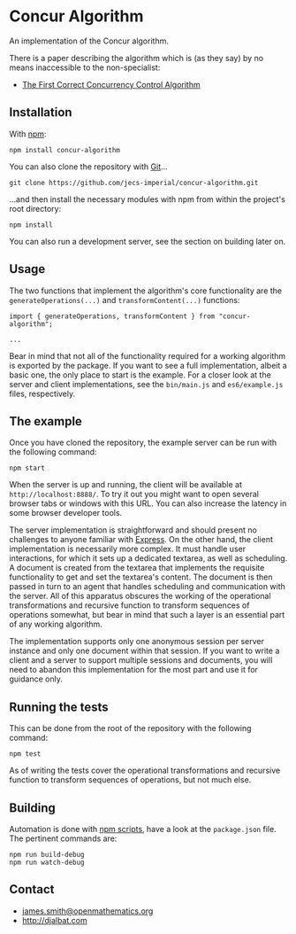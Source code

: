 # Concur Algorithm

An implementation of the Concur algorithm.

There is a paper describing the algorithm which is (as they say) by no means inaccessible to the non-specialist:

* [The First Correct Concurrency Control Algorithm](http://djalbat.com/TFCCCA.pdf)

## Installation

With [npm](https://www.npmjs.com/):

    npm install concur-algorithm

You can also clone the repository with [Git](https://git-scm.com/)...

    git clone https://github.com/jecs-imperial/concur-algorithm.git

...and then install the necessary modules with npm from within the project's root directory:

    npm install

You can also run a development server, see the section on building later on.

## Usage

The two functions that implement the algorithm's core functionality are the `generateOperations(...)` and `transformContent(...)` functions:

```
import { generateOperations, transformContent } from "concur-algorithm";

...
```

Bear in mind that not all of the functionality required for a working algorithm is exported by the package. If you want to see a full implementation, albeit a basic one, the only place to start is the example. For a closer look at the server and client implementations, see the `bin/main.js` and `es6/example.js` files, respectively.

## The example

Once you have cloned the repository, the example server can be run with the following command:

    npm start

When the server is up and running, the client will be available at `http://localhost:8888/`. To try it out you might want to open several browser tabs or windows with this URL. You can also increase the latency in some browser developer tools.

The server implementation is straightforward and should present no challenges to anyone familiar with [Express](https://expressjs.com/). On the other hand, the client implementation is necessarily more complex. It must handle user interactions, for which it sets up a dedicated textarea, as well as scheduling. A document is created from the textarea that implements the requisite functionality to get and set the textarea's content. The document is then passed in turn to an agent that handles scheduling and communication with the server. All of this apparatus obscures the working of the operational transformations and recursive function to transform sequences of operations somewhat, but bear in mind that such a layer is an essential part of any working algorithm.

The implementation supports only one anonymous session per server instance and only one document within that session. If you want to write a client and a server to support multiple sessions and documents, you will need to abandon this implementation for the most part and use it for guidance only.

## Running the tests

This can be done from the root of the repository with the following command:

    npm test

As of writing the tests cover the operational transformations and recursive function to transform sequences of operations, but not much else.

## Building

Automation is done with [npm scripts](https://docs.npmjs.com/misc/scripts), have a look at the `package.json` file. The pertinent commands are:

    npm run build-debug
    npm run watch-debug

## Contact

- james.smith@openmathematics.org
- http://djalbat.com
